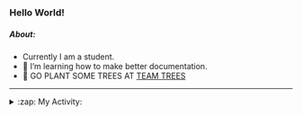 ### Hello World!

##### About:
- Currently I am a student.
- 🌱 I’m learning how to make better documentation.
- 🌱 GO PLANT SOME TREES AT [TEAM TREES](https://teamtrees.org/)

---
<details>
  <summary>:zap: My Activity:</summary>
  
<!--START_SECTION:waka-->
![Code Time](http://img.shields.io/badge/Code%20Time-1%2C236%20hrs%2018%20mins-blue)

**I'm a Night 🦉** 

```text
🌞 Morning                2014 commits        ███░░░░░░░░░░░░░░░░░░░░░░   10.29 % 
🌆 Daytime                6605 commits        ████████░░░░░░░░░░░░░░░░░   33.74 % 
🌃 Evening                5618 commits        ███████░░░░░░░░░░░░░░░░░░   28.70 % 
🌙 Night                  5337 commits        ███████░░░░░░░░░░░░░░░░░░   27.27 % 
```
📅 **I'm Most Productive on Wednesday** 

```text
Monday                   2714 commits        ███░░░░░░░░░░░░░░░░░░░░░░   13.87 % 
Tuesday                  2699 commits        ███░░░░░░░░░░░░░░░░░░░░░░   13.79 % 
Wednesday                4603 commits        ██████░░░░░░░░░░░░░░░░░░░   23.52 % 
Thursday                 2564 commits        ███░░░░░░░░░░░░░░░░░░░░░░   13.10 % 
Friday                   2092 commits        ███░░░░░░░░░░░░░░░░░░░░░░   10.69 % 
Saturday                 1677 commits        ██░░░░░░░░░░░░░░░░░░░░░░░   08.57 % 
Sunday                   3225 commits        ████░░░░░░░░░░░░░░░░░░░░░   16.48 % 
```


📊 **This Week I Spent My Time On** 

```text
🔥 Editors: 
IntelliJ                 8 hrs 49 mins       ███████████████████░░░░░░   75.33 % 
VS Code                  2 hrs 12 mins       █████░░░░░░░░░░░░░░░░░░░░   18.89 % 
Android Studio           40 mins             █░░░░░░░░░░░░░░░░░░░░░░░░   05.78 % 

🐱‍💻 Projects: 
java-springboot-projects 3 hrs 7 mins        ███████░░░░░░░░░░░░░░░░░░   26.75 % 
mysql-java               2 hrs 40 mins       ██████░░░░░░░░░░░░░░░░░░░   22.89 % 
music-api                2 hrs 30 mins       █████░░░░░░░░░░░░░░░░░░░░   21.36 % 
py-series                2 hrs 2 mins        ████░░░░░░░░░░░░░░░░░░░░░   17.40 % 
CSE224-Fundamentals-of-An30 mins             █░░░░░░░░░░░░░░░░░░░░░░░░   04.33 % 
```


 Last Updated on 17/10/2023 12:12:32 UTC
<!--END_SECTION:waka-->
</details>
